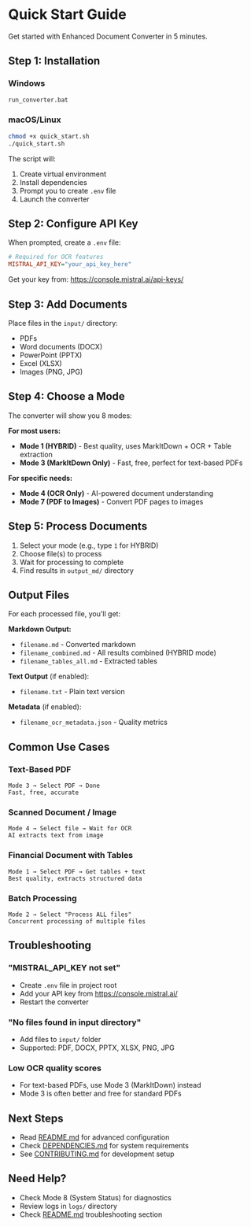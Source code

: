 # Quick Start Guide

Get started with Enhanced Document Converter in 5 minutes.

## Step 1: Installation

### Windows
```cmd
run_converter.bat
```

### macOS/Linux
```bash
chmod +x quick_start.sh
./quick_start.sh
```

The script will:
1. Create virtual environment
2. Install dependencies
3. Prompt you to create `.env` file
4. Launch the converter

## Step 2: Configure API Key

When prompted, create a `.env` file:

```ini
# Required for OCR features
MISTRAL_API_KEY="your_api_key_here"
```

Get your key from: https://console.mistral.ai/api-keys/

## Step 3: Add Documents

Place files in the `input/` directory:
- PDFs
- Word documents (DOCX)
- PowerPoint (PPTX)
- Excel (XLSX)
- Images (PNG, JPG)

## Step 4: Choose a Mode

The converter will show you 8 modes:

**For most users:**
- **Mode 1 (HYBRID)** - Best quality, uses MarkItDown + OCR + Table extraction
- **Mode 3 (MarkItDown Only)** - Fast, free, perfect for text-based PDFs

**For specific needs:**
- **Mode 4 (OCR Only)** - AI-powered document understanding
- **Mode 7 (PDF to Images)** - Convert PDF pages to images

## Step 5: Process Documents

1. Select your mode (e.g., type `1` for HYBRID)
2. Choose file(s) to process
3. Wait for processing to complete
4. Find results in `output_md/` directory

## Output Files

For each processed file, you'll get:

**Markdown Output:**
- `filename.md` - Converted markdown
- `filename_combined.md` - All results combined (HYBRID mode)
- `filename_tables_all.md` - Extracted tables

**Text Output** (if enabled):
- `filename.txt` - Plain text version

**Metadata** (if enabled):
- `filename_ocr_metadata.json` - Quality metrics

## Common Use Cases

### Text-Based PDF
```
Mode 3 → Select PDF → Done
Fast, free, accurate
```

### Scanned Document / Image
```
Mode 4 → Select file → Wait for OCR
AI extracts text from image
```

### Financial Document with Tables
```
Mode 1 → Select PDF → Get tables + text
Best quality, extracts structured data
```

### Batch Processing
```
Mode 2 → Select "Process ALL files"
Concurrent processing of multiple files
```

## Troubleshooting

### "MISTRAL_API_KEY not set"
- Create `.env` file in project root
- Add your API key from https://console.mistral.ai/
- Restart the converter

### "No files found in input directory"
- Add files to `input/` folder
- Supported: PDF, DOCX, PPTX, XLSX, PNG, JPG

### Low OCR quality scores
- For text-based PDFs, use Mode 3 (MarkItDown) instead
- Mode 3 is often better and free for standard PDFs

## Next Steps

- Read [README.md](README.md) for advanced configuration
- Check [DEPENDENCIES.md](DEPENDENCIES.md) for system requirements
- See [CONTRIBUTING.md](CONTRIBUTING.md) for development setup

## Need Help?

- Check Mode 8 (System Status) for diagnostics
- Review logs in `logs/` directory
- Check [README.md](README.md) troubleshooting section


